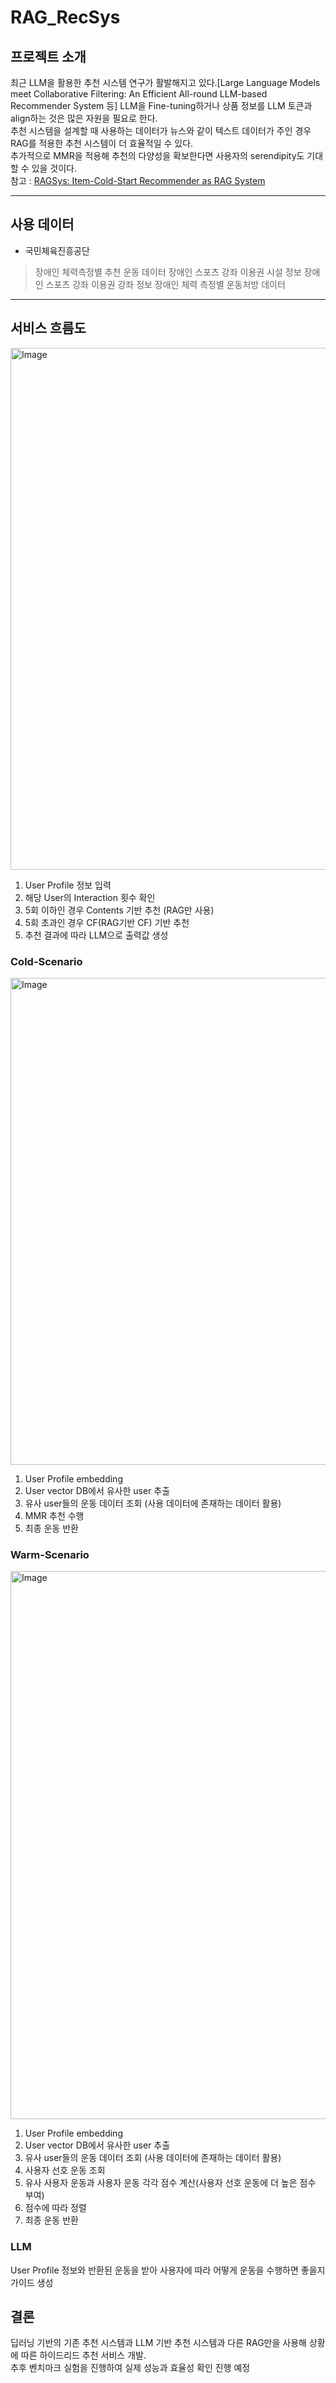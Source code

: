 # RAG_RecSys


## 프로젝트 소개

최근 LLM을 활용한 추천 시스템 연구가 활발해지고 있다.[Large Language Models meet Collaborative Filtering: An Efficient All-round LLM-based Recommender System 등] LLM을 Fine-tuning하거나 상품 정보를 LLM 토큰과 align하는 것은 많은 자원을 필요로 한다. <br>
추천 시스템을 설계할 때 사용하는 데이터가 뉴스와 같이 텍스트 데이터가 주인 경우 RAG를 적용한 추천 시스템이 더 효율적일 수 있다. <br>
추가적으로 MMR을 적용해 추천의 다양성을 확보한다면 사용자의 serendipity도 기대할 수 있을 것이다. <br>
참고 : [RAGSys: Item-Cold-Start Recommender as RAG System](https://arxiv.org/pdf/2405.17587) 

---

## 사용 데이터
- 국민체육진흥공단
> 장애인 체력측정별 추천 운동 데이터
> 장애인 스포츠 강좌 이용권 시설 정보
> 장애인 스포츠 강좌 이용권 강좌 정보 
> 장애인 체력 측정별 운동처방 데이터

---

## 서비스 흐름도

<img width="835" alt="Image" src="https://github.com/user-attachments/assets/f7c797b4-771c-44e4-ae39-cbaa62ceb5f3" />

1. User Profile 정보 입력
2. 해당 User의 Interaction 횟수 확인
3. 5회 이하인 경우 Contents 기반 추천 (RAG만 사용)
4. 5회 초과인 경우 CF(RAG기반 CF) 기반 추천
5. 추천 결과에 따라 LLM으로 출력값 생성

### Cold-Scenario

<img width="779" alt="Image" src="https://github.com/user-attachments/assets/13e1e458-92f8-490c-87d2-b6d7738693a9" />

1. User Profile embedding
2. User vector DB에서 유사한 user 추출
3. 유사 user들의 운동 데이터 조회 (사용 데이터에 존재하는 데이터 활용)
4. MMR 추천 수행
5. 최종 운동 반환


### Warm-Scenario

<img width="877" alt="Image" src="https://github.com/user-attachments/assets/d36e9b01-49b3-4009-9b4d-c0693ce80f64" />

1. User Profile embedding
2. User vector DB에서 유사한 user 추출
3. 유사 user들의 운동 데이터 조회 (사용 데이터에 존재하는 데이터 활용)
4. 사용자 선호 운동 조회
5. 유사 사용자 운동과 사용자 운동 각각 점수 계산(사용자 선호 운동에 더 높은 점수 부여)
6. 점수에 따라 정렬
7. 최종 운동 반환


### LLM
User Profile 정보와 반환된 운동을 받아 사용자에 따라 어떻게 운동을 수행하면 좋을지 가이드 생성


## 결론
딥러닝 기반의 기존 추천 시스템과 LLM 기반 추천 시스템과 다른 RAG만을 사용해 상황에 따른 하이드리드 추천 서비스 개발. <br>
추후 벤치마크 실험을 진행하여 실제 성능과 효율성 확인 진행 예정